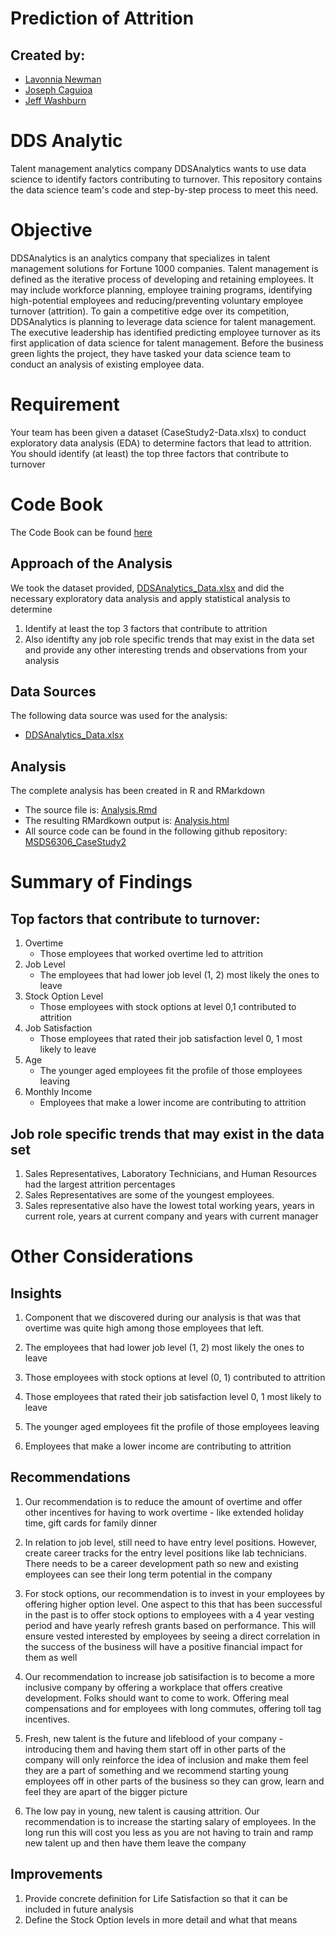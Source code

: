 # Prediction of Attrition





## Created by: 
- [Lavonnia Newman](mailto:lavonnian@mail.smu.edu)
- [Joseph Caguioa](mailto:jcaguioa@mail.smu.edu)
- [Jeff Washburn](mailto:washburnj@mail.smu.edu)

# DDS Analytic

Talent management analytics company DDSAnalytics wants to use data science to identify factors contributing to turnover. This repository contains the data science team's code and step-by-step process to meet this need.
 

# Objective 
DDSAnalytics is an analytics company that specializes in talent management solutions for Fortune 1000 companies. Talent management is defined as the iterative process of developing and retaining employees. It may include workforce planning, employee training programs, identifying high-potential employees and reducing/preventing voluntary employee turnover (attrition). To gain a competitive edge over its competition, DDSAnalytics is planning to leverage data science for talent management. The executive leadership has identified predicting employee turnover as its first application of data science for talent management. Before the business green lights the project, they have tasked your data science team to conduct an analysis of existing employee data.


# Requirement
Your team has been given a dataset (CaseStudy2-Data.xlsx) to conduct exploratory data analysis (EDA) to determine factors that lead to attrition.  You should identify (at least) the top three factors that contribute to turnover


# Code Book 
The Code Book can be found [here](CaseStudy2_Codebook.html)


## Approach of the Analysis

We took the dataset provided, [DDSAnalytics_Data.xlsx](./Data/DDSAnalytics_Data.xlsx) and did the necessary exploratory data analysis and apply statistical analysis to determine
1. Identify at least the top 3 factors that contribute to attrition 
2. Also identifty any job role specific trends that may exist in the data set and provide any other interesting trends and observations from your analysis


## Data Sources

The following data source was used for the analysis:
* [DDSAnalytics_Data.xlsx](./Data/DDSAnalytics_Data.xlsx)

## Analysis 

The complete analysis has been created in R and RMarkdown
* The source file is: [Analysis.Rmd](./Analysis.Rmd)
* The resulting RMardkown output is: [Analysis.html](./Analysis.html)
* All source code can be found in the following github repository: [MSDS6306_CaseStudy2](https://github.com/J-Caguioa/MSDS6306_CaseStudy2)


# Summary of Findings

## Top factors that contribute to turnover:
1. Overtime
   * Those employees that worked overtime led to attrition
2. Job Level 
   * The employees that had lower job level (1, 2) most likely the ones to leave 
3. Stock Option Level 
   * Those employees with stock options at level 0,1 contributed to attrition
4. Job Satisfaction
   * Those employees that rated their job satisfaction level 0, 1 most likely to leave
5. Age
   * The younger aged employees fit the profile of those employees leaving
6. Monthly Income
   * Employees that make a lower income are contributing to attrition

## Job role specific trends that may exist in the data set 
1. Sales Representatives, Laboratory Technicians, and Human Resources had the largest attrition percentages
2. Sales Representatives are some of the youngest employees.
3. Sales representative also have the lowest total working years, years in current role, years at current company and years with current manager


# Other Considerations 

## Insights

1. Component that we discovered during our analysis is that was that overtime was quite high among those employees that left.

2. The employees that had lower job level (1, 2) most likely the ones to leave

3. Those employees with stock options at level (0, 1) contributed to attrition

4. Those employees that rated their job satisfaction level 0, 1 most likely to leave

5. The younger aged employees fit the profile of those employees leaving

6. Employees that make a lower income are contributing to attrition


## Recommendations

1. Our recommendation is to reduce the amount of overtime and offer other incentives for having to work overtime - like extended holiday time, gift cards for family dinner

2. In relation to job level, still need to have entry level positions.  However, create career tracks for the entry level positions like lab technicians.  There needs to be a career development path so new and existing employees can see their long term potential in the company

3. For stock options, our recommendation is to invest in your employees by offering higher option level.  One aspect to this that has been successful in the past is to offer stock options to employees with a 4 year vesting period and have yearly refresh grants based on performance.  This will ensure vested interested by employees by seeing a direct correlation in the success of the business will have a positive financial impact for them as well

4. Our recommendation to increase job satisifaction is to become a more inclusive company by offering a workplace that offers creative development.  Folks should want to come to work.  Offering meal compensations and for employees with long commutes, offering toll tag incentives.  

5. Fresh, new talent is the future and lifeblood of your company - introducing them and having them start off in other parts of the company will only reinforce the idea of inclusion and make them feel they are a part of something and we recommend starting young employees off in other parts of the business so they can grow, learn and feel they are apart of the bigger picture

6. The low pay in young, new talent is causing attrition.  Our recommendation is to increase the starting salary of employees. In the long run this will cost you less as you are not having to train and ramp new talent up and then have them leave the company


## Improvements

1. Provide concrete definition for Life Satisfaction so that it can be included in future analysis
2. Define the Stock Option levels in more detail and what that means
